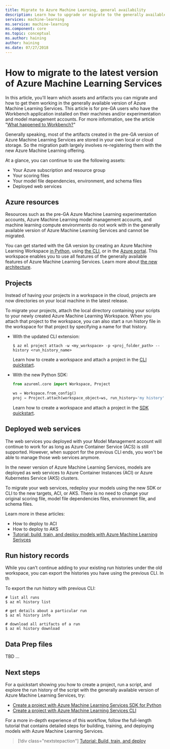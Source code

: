 ```yaml
---
title: Migrate to Azure Machine Learning, general availability
description: Learn how to upgrade or migrate to the generally available version of Azure Machine Learning Services.
services: machine-learning
ms.service: machine-learning
ms.component: core
ms.topic: conceptual
ms.author: haining
author: haining
ms.date: 07/27/2018
---
```


# How to migrate to the latest version of Azure Machine Learning Services 

In this article, you'll learn which assets and artifacts you can migrate and how to get them working in the generally available version of Azure Machine Learning Services. This article is for pre-GA users who have the Workbench application installed on their machines and/or experimentation and model management accounts. For more information, see the article "[What happened to Workbench?](overview-what-happened-to-workbench.md)"

Generally speaking, most of the artifacts created in the pre-GA version of Azure Machine Learning Services are stored in your own local or cloud storage. So the migration path largely involves re-registering them with the new Azure Machine Learning offering. 

At a glance, you can continue to use the following assets:
+ Your Azure subscription and resource group
+ Your scoring files
+ Your model file dependencies, environment, and schema files
+ Deployed web services

## Azure resources

Resources such as the pre-GA Azure Machine Learning experimentation accounts, Azure Machine Learning model management accounts, and machine learning compute environments do not work with in the generally available version of Azure Machine Learning Services and cannot be migrated. 

You can get started with the GA version by creating an Azure Machine Learning Workspace [in Python](quickstart-set-up-in-python.md), using [the CLI](quickstart-set-up-in-cli.md), or in the [Azure portal](how-to-create-workspace-in-portal.md). This workspace enables you to use all features of the generally available features of Azure Machine Learning Services. Learn more about [the new architecture](concept-azure-machine-learning-architecture.md).

## Projects

Instead of having your projects in a workspace in the cloud, projects are now directories on your local machine in the latest release.

To migrate your projects, attach the local directory containing your scripts to your newly created Azure Machine Learning Workspace. When you attach that project to the workspace, you can also start a run history file in the workspace for that project by specifying a name for that history.  

* With the updated CLI extension:
    ```shell
    $ az ml project attach -w <my_workspace> -p <proj_folder_path> --history <run_history_name>
    ```
  Learn how to create a workspace and attach a project in the [CLI quickstart](quickstart-set-up-in-cli.md).

* With the new Python SDK:
    ```python
    from azureml.core import Workspace, Project
    
    ws = Workspace.from_config()
    proj = Project.attach(workspace_object=ws, run_history='my history', directory='c:\projects\mnist')
    ```
  Learn how to create a workspace and attach a project in the [SDK quickstart](quickstart-set-up-in-python.md).

## Deployed web services

The web services you deployed with your Model Management account will continue to work for as long as Azure Container Service (ACS) is still supported.  However, when support for the previous CLI ends, you won't be able to manage those web services anymore. 

In the newer version of Azure Machine Learning Services, models are deployed as web services to Azure Container Instances (ACI) or Azure Kubernetes Service (AKS) clusters. 

To migrate your web services, redeploy your models using the new SDK or CLI to the new targets, ACI, or AKS. There is no need to change your original scoring file, model file dependencies files, environment file, and schema files. 

Learn more in these articles:
+ How to deploy to ACI
+ How to deploy to AKS
+ [Tutorial: build, train, and deploy models with Azure Machine Learning Serivces](tutorial-build-train-deploy-with-azure-machine-learning.md)

## Run history records

While you can't continue adding to your existing run histories under the old workspace, you can export the histories you have using the previous CLI. In th

To export the run history with previous CLI:

```Azure CLI
# list all runs
$ az ml history list

# get details about a particular run
$ az ml history info

# download all artifacts of a run
$ az ml history download
```

## Data Prep files
TBD ...



## Next steps

For a quickstart showing you how to create a project, run a script, and explore the run history of the script with the generally available version of Azure Machine Learning Services, try:
+ [Create a project with Azure Machine Learning Services SDK for Python](quickstart-set-up-in-python.md)
+ [Create a project with Azure Machine Learning Services CLI](quickstart-set-up-in-cli.md)

For a more in-depth experience of this workflow, follow the full-length tutorial that contains detailed steps for building, training, and deploying models with Azure Machine Learning Services. 

> [!div class="nextstepaction"]
> [Tutorial: Build, train, and deploy](tutorial-build-train-deploy-with-azure-machine-learning.md)